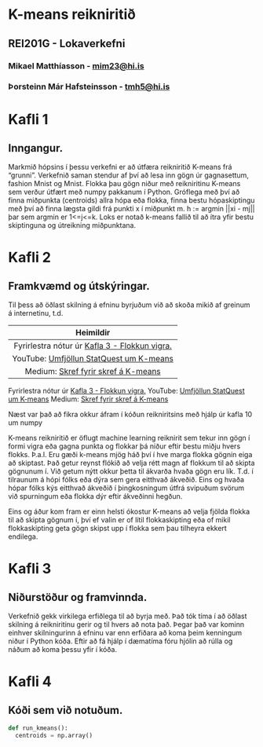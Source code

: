 # K-means reikniritið
## REI201G - Lokaverkefni
### Mikael Matthíasson - mim23@hi.is
### Þorsteinn Már Hafsteinsson - tmh5@hi.is

# Kafli 1
## Inngangur.
Markmið hópsins í þessu verkefni er að útfæra reikniritið K-means frá “grunni”. 
Verkefnið saman stendur af því að lesa inn gögn úr gagnasettum, fashion Mnist og Mnist. Flokka þau gögn niður með reikniritinu K-means sem verður útfært með numpy pakkanum í Python. Gróflega með því að finna miðpunkta (centroids) allra hópa eða flokka, finna bestu hópaskiptingu með því að finna lægsta gildi frá punkti x í miðpunkt m.
h := argmin ||xi - mj|| þar sem argmin er 1<=j<=k. Loks er notað k-means fallið til að ítra yfir bestu skiptinguna og útreikning miðpunktana.

# Kafli 2
## Framkvæmd og útskýringar.
Til þess að öðlast skilning á efninu byrjuðum við að skoða mikið af greinum á internetinu, t.d. 

| Heimildir |
| :---: |
| Fyrirlestra nótur úr [Kafla 3 - Flokkun vigra.](https://cs.hi.is/strei/kafli03/) |
| YouTube: [Umfjöllun StatQuest um K-means](https://www.youtube.com/watch?v=4b5d3muPQmA&ab_channel=StatQuestwithJoshStarmer) |
| Medium: [Skref fyrir skref á K-means](https://medium.com/data-folks-indonesia/step-by-step-to-understanding-k-means-clustering-and-implementation-with-sklearn-b55803f519d6) |

Fyrirlestra nótur úr [Kafla 3 - Flokkun vigra.](https://cs.hi.is/strei/kafli03/)
YouTube: [Umfjöllun StatQuest um K-means](https://www.youtube.com/watch?v=4b5d3muPQmA&ab_channel=StatQuestwithJoshStarmer)
Medium: [Skref fyrir skref á K-means](https://medium.com/data-folks-indonesia/step-by-step-to-understanding-k-means-clustering-and-implementation-with-sklearn-b55803f519d6)


Næst var það að fikra okkur áfram í kóðun reikniritsins með hjálp úr kafla 10 um numpy

K-means reikniritið er öflugt machine learning reiknirit sem tekur inn gögn í formi vigra eða gagna punkta og flokkar þá niður eftir bestu miðju hvers flokks. Þ.a.l. Eru gæði k-means mjög háð því í hve marga flokka gögnin eiga að skiptast. Það getur reynst flókið að velja rétt magn af flokkum til að skipta gögnunum í. Við getum nýtt okkur þetta til ákvarða hvaða gögn eru lík. T.d. í tilraunum á hópi fólks eða dýra sem gera eitthvað ákveðið. Eins og hvaða hópar fólks kýs eitthvað ákveðið í þingkosningum útfrá svipuðum svörum við spurningum eða flokka dýr eftir ákveðinni hegðun.

Eins og áður kom fram er einn helsti ókostur K-means að velja fjölda flokka til að skipta gögnum í, því ef valin er of lítil flokkaskipting eða of mikil flokkaskipting geta gögn skipst upp í flokka sem þau tilheyra ekkert endilega.

# Kafli 3
## Niðurstöður og framvinnda.
Verkefnið gekk virkilega erfiðlega til að byrja með. Það tók tíma í að öðlast skilning á reikniritinu gerir og til hvers að nota það. Þegar það var kominn einhver skilningurinn á efninu var enn erfiðara að koma þeim kenningum niður í Python kóða. Eftir að fá hjálp í dæmatíma fóru hjólin að rúlla og náðum að koma þessu yfir í kóða.


# Kafli 4
## Kóði sem við notuðum.
```python
def run_kmeans():
  centroids = np.array()
```
